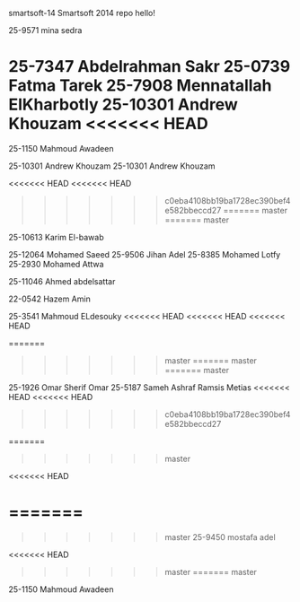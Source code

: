 smartsoft-14
Smartsoft 2014 repo
hello!

25-9571 mina sedra


25-7347 Abdelrahman Sakr
25-0739 Fatma Tarek
25-7908 Mennatallah ElKharbotly
25-10301 Andrew Khouzam
<<<<<<< HEAD
=======
25-1150 Mahmoud Awadeen

25-10301 Andrew Khouzam
25-10301 Andrew Khouzam

<<<<<<< HEAD
<<<<<<< HEAD
>>>>>>> c0eba4108bb19ba1728ec390bef4e582bbeccd27
=======
>>>>>>> master
=======
>>>>>>> master

25-10613 Karim El-bawab

25-12064 Mohamed Saeed
25-9506 Jihan Adel
25-8385 Mohamed Lotfy
25-2930 Mohamed Attwa




25-11046 Ahmed abdelsattar







22-0542 Hazem Amin









25-3541 Mahmoud ELdesouky
<<<<<<< HEAD
<<<<<<< HEAD
<<<<<<< HEAD














=======
>>>>>>> master
=======
>>>>>>> master
=======
>>>>>>> master



25-1926 Omar Sherif Omar
25-5187 Sameh Ashraf Ramsis Metias
<<<<<<< HEAD
<<<<<<< HEAD
>>>>>>> c0eba4108bb19ba1728ec390bef4e582bbeccd27



=======
>>>>>>> master




<<<<<<< HEAD




=======
=======




>>>>>>> master
25-9450 mostafa adel



<<<<<<< HEAD
>>>>>>> master
=======
>>>>>>> master




























25-1150 Mahmoud Awadeen